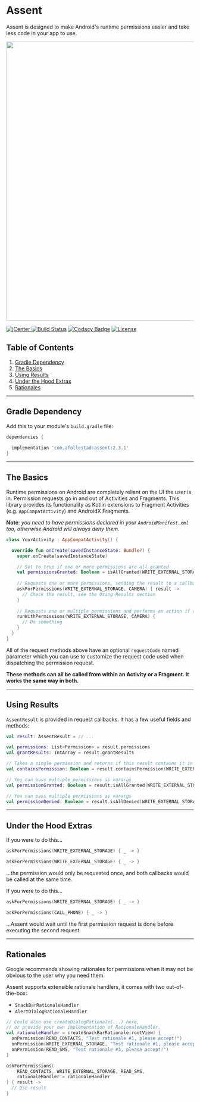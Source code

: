 # Assent

Assent is designed to make Android's runtime permissions easier and take less code in your app to use.

<img src="https://raw.githubusercontent.com/afollestad/assent/master/showcase2.png" width="750" />

[ ![jCenter](https://api.bintray.com/packages/drummer-aidan/maven/assent/images/download.svg) ](https://bintray.com/drummer-aidan/maven/assent/_latestVersion)
[![Build Status](https://travis-ci.org/afollestad/assent.svg)](https://travis-ci.org/afollestad/assent)
[![Codacy Badge](https://api.codacy.com/project/badge/Grade/f1a2334c4c0349699760391bb71f763e)](https://www.codacy.com/app/drummeraidan_50/assent?utm_source=github.com&amp;utm_medium=referral&amp;utm_content=afollestad/assent&amp;utm_campaign=Badge_Grade)
[![License](https://img.shields.io/badge/license-Apache%202-4EB1BA.svg?style=flat-square)](https://www.apache.org/licenses/LICENSE-2.0.html)

## Table of Contents

1. [Gradle Dependency](#gradle-dependency)
2. [The Basics](#the-basics)
3. [Using Results](#using-results)
4. [Under the Hood Extras](#under-the-hood-extras)
5. [Rationales](#rationales)

---

## Gradle Dependency

Add this to your module's `build.gradle` file:

```gradle
dependencies {
  
  implementation 'com.afollestad:assent:2.3.1'
}
```

---

## The Basics

Runtime permissions on Android are completely reliant on the UI the user is in. Permission requests 
go in and out of Activities and Fragments. This library provides its functionality as Kotlin 
extensions to Fragment Activities (e.g. `AppCompatActivity`) and AndroidX Fragments.

**Note**: *you need to have permissions declared in your `AndroidManifest.xml` too, otherwise 
Android will always deny them.*

```kotlin
class YourActivity : AppCompatActivity() {

  override fun onCreate(savedInstanceState: Bundle?) {
    super.onCreate(savedInstanceState)

    // Set to true if one or more permissions are all granted
    val permissionsGranted: Boolean = isAllGranted(WRITE_EXTERNAL_STORAGE, CAMERA)
    
    // Requests one or more permissions, sending the result to a callback
    askForPermissions(WRITE_EXTERNAL_STORAGE, CAMERA) { result ->
      // Check the result, see the Using Results section
    }
    
    // Requests one or multiple permissions and performs an action if all are granted
    runWithPermissions(WRITE_EXTERNAL_STORAGE, CAMERA) { 
      // Do something
    }
  }
}
```  

All of the request methods above have an optional `requestCode` named parameter which you can use 
to customize the request code used when dispatching the permission request.

**These methods can all be called from within an Activity or a Fragment. It works the same way in 
both.**

---

## Using Results

`AssentResult` is provided in request callbacks. It has a few useful fields and methods:

```kotlin
val result: AssentResult = // ...

val permissions: List<Permission> = result.permissions
val grantResults: IntArray = result.grantResults

// Takes a single permission and returns if this result contains it in its set
val containsPermission: Boolean = result.containsPermission(WRITE_EXTERNAL_STORAGE)

// You can pass multiple permissions as varargs
val permissionGranted: Boolean = result.isAllGranted(WRITE_EXTERNAL_STORAGE)

// You can pass multiple permissions as varargs
val permissionDenied: Boolean = result.isAllDenied(WRITE_EXTERNAL_STORAGE)
```

---

## Under the Hood Extras

If you were to do this...

```kotlin
askForPermissions(WRITE_EXTERNAL_STORAGE) { _ -> }

askForPermissions(WRITE_EXTERNAL_STORAGE) { _ -> }
```

...the permission would only be requested once, and both callbacks would be called at the same time.

If you were to do this...

```kotlin
askForPermissions(WRITE_EXTERNAL_STORAGE) { _ -> }

askForPermissions(CALL_PHONE) { _ -> }
```

...Assent would wait until the first permission request is done before executing the second request.

---

## Rationales

Google recommends showing rationales for permissions when it may not be obvious to the user why 
you need them. 

Assent supports extensible rationale handlers, it comes with two out-of-the-box: 
* `SnackBarRationaleHandler`
* `AlertDialogRationaleHandler`

```kotlin
// Could also use createDialogRationale(...) here, 
// or provide your own implementation of RationaleHandler. 
val rationaleHandler = createSnackBarRationale(rootView) {
  onPermission(READ_CONTACTS, "Test rationale #1, please accept!")
  onPermission(WRITE_EXTERNAL_STORAGE, "Test rationale #1, please accept!")
  onPermission(READ_SMS, "Test rationale #3, please accept!")
}

askForPermissions(
    READ_CONTACTS, WRITE_EXTERNAL_STORAGE, READ_SMS,
    rationaleHandler = rationaleHandler
) { result ->
  // Use result
}
```
